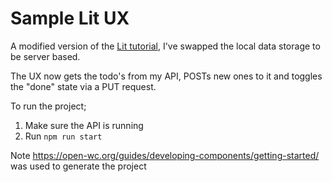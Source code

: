 # Sample Lit UX

A modified version of the [Lit tutorial](https://lit.dev/tutorials/intro-to-lit/), I've swapped the local data storage to be server based.

The UX now gets the todo's from my API, POSTs new ones to it and toggles the "done" state via a PUT request.

To run the project;
1. Make sure the API is running
2. Run `npm run start`

Note https://open-wc.org/guides/developing-components/getting-started/ was used to generate the project